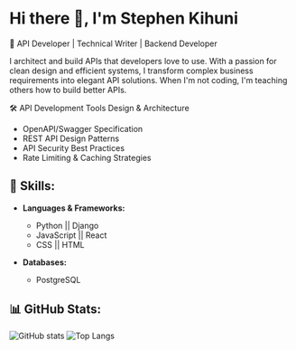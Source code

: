 # Hi there 👋, I'm Stephen Kihuni

🎯 API Developer | Technical Writer | Backend Developer

I architect and build APIs that developers love to use. With a passion for clean design and efficient systems, I transform complex business requirements into elegant API solutions. When I'm not coding, I'm teaching others how to build better APIs.

🛠️ API Development Tools
Design & Architecture

- OpenAPI/Swagger Specification
- REST API Design Patterns
- API Security Best Practices
- Rate Limiting & Caching Strategies

## 🚀 Skills:

- **Languages & Frameworks:**
  - Python || Django
  - JavaScript || React
  - CSS || HTML

- **Databases:**
  - PostgreSQL


## 📊 GitHub Stats:

![GitHub stats](https://github-readme-stats.vercel.app/api?username=Kihuni&show_icons=true&theme=radical)
![Top Langs](https://github-readme-stats.vercel.app/api/top-langs/?username=Kihuni&layout=compact&theme=radical)

